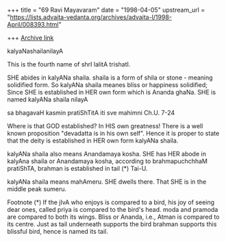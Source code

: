 +++
title = "69 Ravi Mayavaram"
date = "1998-04-05"
upstream_url = "https://lists.advaita-vedanta.org/archives/advaita-l/1998-April/008393.html"

+++
[Archive link](https://lists.advaita-vedanta.org/archives/advaita-l/1998-April/008393.html)

kalyaNashailanilayA

This is the fourth name of shrI lalitA trishatI.

SHE abides in kalyANa shaila. shaila is a form of shila or stone - meaning
solidified form. So kalyANa shaila meanes bliss or happiness solidified;
Since SHE is established in HER own form which is Ananda ghaNa. SHE is
named kalyANa shaila nilayA

sa bhagavaH kasmin pratiShTitA iti sve mahimni Ch.U. 7-24

Where is that GOD established? In HIS own greatness! There is a well known
proposition "devadatta is in his own self". Hence it is proper to state
that the deity is established in HER own form kalyANa shaila.

kalyANa shaila also means Anandamaya kosha. SHE has HER abode in kalyAna
shaila or Anandamaya kosha, according to brahmapuchchhaM pratiShTA,
brahman is established in tail (*) Tai-U.

kalyANa shaila means mahAmeru. SHE dwells there. That SHE is in the middle
peak sumeru.


Footnote (*)  If the jIvA who enjoys is compared to a bird, his joy of
seeing dear ones, called priya is compared to the bird's head. moda and
pramoda are compared to both its wings. Bliss or Ananda, i.e., Atman is
compared to its centre. Just as tail underneath supports the
bird brahman supports this blissful bird, hence is named its tail.

